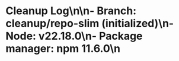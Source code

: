 # Cleanup Log\n\n- Branch: cleanup/repo-slim (initialized)\n- Node: v22.18.0\n- Package manager: npm 11.6.0\n
